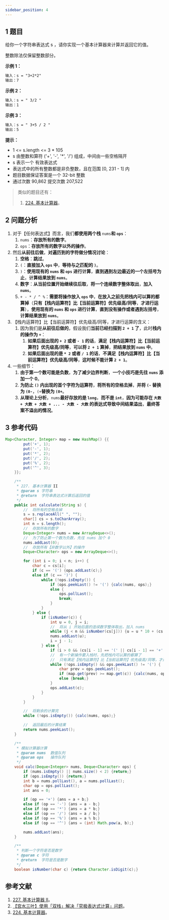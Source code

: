 ```yaml
---
sidebar_position: 4
---
```


## 1 题目

给你一个字符串表达式 s ，请你实现一个基本计算器来计算并返回它的值。

整数除法仅保留整数部分。

**示例 1：**

```txt
输入：s = "3+2*2"
输出：7
```

**示例 2：**

```txt
输入：s = " 3/2 "
输出：1
```

**示例 3：**

```txt
输入：s = " 3+5 / 2 "
输出：5
```

**提示：**

* 1 <= s.length <= 3 * 105
* s 由整数和算符 ('+', '-', '*', '/') 组成，中间由一些空格隔开
* s 表示一个 有效表达式
* 表达式中的所有整数都是非负整数，且在范围 [0, 231 - 1] 内
* 题目数据保证答案是一个 32-bit 整数
* 通过次数 90,862 提交次数 207,522

> 类似的题目还有：
>
> 1. [224. 基本计算器](https://leetcode-cn.com/problems/basic-calculator)。

## 2 问题分析

1. 对于【任何表达式】而言，我们**都使用两个栈** `nums`**和 `ops`**：
   1. `nums`：**存放所有的数字**。
   2. `ops`：**存放所有的数字以外的操作**。
2. 然后**从前往后做**，**对遍历到的字符做分情况讨论**：
   1. **空格**：**跳过**。
   2. `(`：**直接加入 `ops` 中**，**等待与之匹配的 `)`**。
   3. `)`：**使用现有的 `nums` 和 `ops` 进行计算**，**直到遇到左边最近的一个左括号为止**，**计算结果放到 `nums`**。
   4. **数字**：**从当前位置开始继续往后取**，**将一个连续数字整体取出**，**加入 `nums`**。
   5. `+ - * / ^ %`：**需要将操作放入 `ops` 中**，**在放入之前先把栈内可以算的都算掉**（**只有【栈内运算符】比【当前运算符】优先级高/同等**，**才进行运算**），**使用现有的 `nums` 和 `ops` 进行计算**，**直到没有操作或者遇到左括号**，**计算结果放到 `nums`**。
3. 【栈内运算符】比【当前运算符】优先级高/同等，才进行运算的含义：
   1. 因为我们是**从前往后做的**，假设我们**当前已经扫描到 `2 + 1` 了**，此时**栈内的操作为 `+`**：
      1. **如果后面出现的 `+ 2` 或者 `- 1` 的话**，**满足【栈内运算符】比【当前运算符】优先级高/同等**，**可以将 `2 + 1` 算掉**，**把结果放到 `nums` 中**。
      2. **如果后面出现的是 `* 2` 或者 `/ 1` 的话**，**不满足【栈内运算符】比【当前运算符】优先级高/同等**，**这时候不能计算 `2 + 1`**。
4. 一些细节：
   1. **由于第一个数可能是负数**，**为了减少边界判断**，**一个小技巧是先往 `nums` 添加一个 0**。
   2. **为防止 `()` 内出现的首个字符为运算符**，**将所有的空格去掉**，**并将 `(-` 替换为 `(0-`**，`(+`**替换为 `(0+`**。
   3. **从理论上分析**，`nums`**最好存放的是 `long`**，**而不是 `int`**，**因为可能存在 `大数 + 大数 + 大数 + ... - 大数 - 大数` 的表达式导致中间结果溢出**，**最终答案不溢出的情况**。

## 3 参考代码

```java
Map<Character, Integer> map = new HashMap() {{
        put('+', 1);
        put('-', 1);
        put('*', 2);
        put('/', 2);
        put('%', 2);
        put('^', 3);
    }};

    /**
     * 227. 基本计算器 II
     * @param s 字符串
     * @return  字符串表达式计算后返回的值
     */
    public int calculate(String s) {
        //  将所有的空格去掉
        s = s.replaceAll(" ", "");
        char[] cs = s.toCharArray();
        int n = s.length();
        //  存放所有的数字
        Deque<Integer> nums = new ArrayDeque<>();
        //  为了防止第一个数为负数，先往 nums 加个 0
        nums.addLast(0);
        //  存放所有【非数字以外】的操作
        Deque<Character> ops = new ArrayDeque<>();

        for (int i = 0; i < n; i++) {
            char c = cs[i];
            if (c == '(') {ops.addLast(c);}
            else if (c == ')') {
                while (!ops.isEmpty()) {
                    if (ops.peekLast() != '(') {calc(nums, ops);}
                    else {
                        ops.pollLast();
                        break;
                    }
                }
            } else {
                if (isNumber(c)) {
                    int u = 0, j = i;
                    //  将从 i 开始后面的连续数字整体取出，加入 nums
                    while (j < n && isNumber(cs[j])) {u = u * 10 + (cs[j++] - '0');}
                    nums.addLast(u);
                    i = j - 1;
                } else {
                    if (i > 0 && (cs[i - 1] == '(' || cs[i - 1] == '+' || cs[i - 1] == '-')) {nums.addLast(0);}
                    //  有一个新操作要入栈时，先把栈内可以算的都算了
                    //  只有满足【栈内运算符】比【当前运算符】优先级高/同等，才进行运算
                    while (!ops.isEmpty() && ops.peekLast() != '(') {
                        char prev = ops.peekLast();
                        if (map.get(prev) >= map.get(c)) {calc(nums, ops);}
                        else {break;}
                    }
                    ops.addLast(c);
                }
            }
        }

        //  将剩余的计算完
        while (!ops.isEmpty()) {calc(nums, ops);}

        //  返回最后的计算结果
        return nums.peekLast();
    }

    /**
     * 模拟计算器计算
     * @param nums  数值队列
     * @param ops   操作队列
     */
    void calc(Deque<Integer> nums, Deque<Character> ops) {
        if (nums.isEmpty() || nums.size() < 2) {return;}
        if (ops.isEmpty()) {return;}
        int b = nums.pollLast(), a = nums.pollLast();
        char op = ops.pollLast();
        int ans = 0;

        if (op == '+') {ans = a + b;}
        else if (op == '-') {ans = a - b;}
        else if (op == '*') {ans = a * b;}
        else if (op == '/') {ans = a / b;}
        else if (op == '%') {ans = a % b;}
        else if (op == '^') {ans = (int) Math.pow(a, b);}

        nums.addLast(ans);
    }

    /**
     * 判断一个字符是否是数字
     * @param c 字符
     * @return  字符是否是数字
     */
    boolean isNumber(char c) {return Character.isDigit(c);}
```

## 参考文献

1. [227. 基本计算器 II](https://leetcode-cn.com/problems/basic-calculator-ii)。
2. [【宫水三叶】使用「双栈」解决「究极表达式计算」问题](https://leetcode-cn.com/problems/basic-calculator-ii/solution/shi-yong-shuang-zhan-jie-jue-jiu-ji-biao-c65k)。
3. [224. 基本计算器](https://leetcode-cn.com/problems/basic-calculator)。
